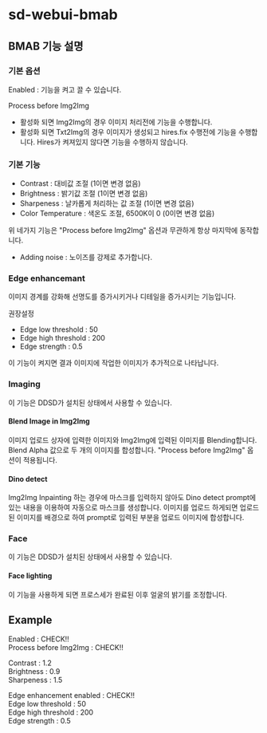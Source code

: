 # sd-webui-bmab

## BMAB 기능 설명


### 기본 옵션

Enabled : 기능을 켜고 끌 수 있습니다.

Process before Img2Img
  * 활성화 되면 Img2Img의 경우 이미지 처리전에 기능을 수행합니다.
  * 활성화 되면 Txt2Img의 경우 이미지가 생성되고 hires.fix 수행전에 기능을 수행합니다.
    Hires가 켜져있지 않다면 기능을 수행하지 않습니다.

### 기본 기능

* Contrast : 대비값 조절 (1이면 변경 없음)
* Brightness : 밝기값 조절 (1이면 변경 없음)
* Sharpeness : 날카롭게 처리하는 값 조절 (1이면 변경 없음)
* Color Temperature : 색온도 조절, 6500K이 0 (0이면 변경 없음)

위 네가지 기능은 "Process before Img2Img" 옵션과 무관하게 항상 마지막에 동작합니다.

* Adding noise : 노이즈를 강제로 추가합니다.

### Edge enhancemant

이미지 경계를 강화해 선명도를 증가시키거나 디테일을 증가시키는 기능입니다.

권장설정

* Edge low threshold : 50
* Edge high threshold : 200
* Edge strength : 0.5

이 기능이 켜지면 결과 이미지에 작업한 이미지가 추가적으로 나타납니다.


### Imaging

이 기능은 DDSD가 설치된 상태에서 사용할 수 있습니다.

#### Blend Image in Img2Img

이미지 업로드 상자에 입력한 이미지와 Img2Img에 입력된 이미지를 Blending합니다.
Blend Alpha 값으로 두 개의 이미지를 합성합니다.
"Process before Img2Img" 옵션이 적용됩니다.

#### Dino detect

Img2Img Inpainting 하는 경우에 마스크를 입력하지 않아도 Dino detect prompt에 있는 내용을 이용하여 자동으로 마스크를 생성합니다.
이미지를 업로드 하게되면 업로드된 이미지를 배경으로 하여 prompt로 입력된 부분을 업로드 이미지에 합성합니다.

### Face

이 기능은 DDSD가 설치된 상태에서 사용할 수 있습니다.

#### Face lighting

이 기능을 사용하게 되면 프로스세가 완료된 이후 얼굴의 밝기를 조정합니다.


## Example

Enabled : CHECK!!   
Process before Img2Img : CHECK!!

Contrast : 1.2   
Brightness : 0.9   
Sharpeness : 1.5   

Edge enhancement enabled : CHECK!!   
Edge low threshold : 50   
Edge high threshold : 200   
Edge strength : 0.5   



